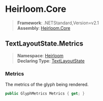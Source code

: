 # Heirloom.Core

> **Framework**: .NETStandard,Version=v2.1  
> **Assembly**: [Heirloom.Core][0]  

## TextLayoutState.Metrics

> **Namespace**: [Heirloom][0]  
> **Declaring Type**: [TextLayoutState][1]  

### Metrics

The metrics of the glyph being rendered.

```cs
public GlyphMetrics Metrics { get; }
```

[0]: ../../../Heirloom.Core.md
[1]: ../TextLayoutState.md
